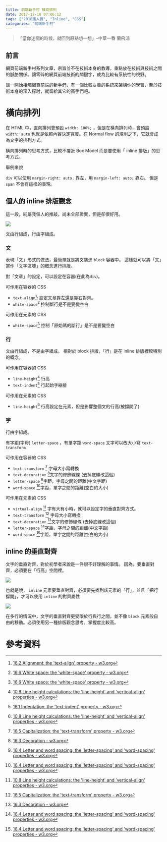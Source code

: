 ```yaml
---
title: 前端新手村 橫向排列
date: 2017-12-18 07:06:12
tags: ["2018鐵人賽", "Inline", "CSS"]
categories: "前端新手村"
---
```

> 「當你迷惘的時候，就回到原點想一想」-中華一番 蘭飛鴻

## 前言

網頁前端新手村系列文章，宗旨並不在技術本身的教導，重點放在技術與技術之間的脈胳關係。讓零碎的網頁前端技術的關鍵字，成為比較有系統性的視野。

讓一開始接觸網頁前端的新手們，有一個比較友善的系統來架構你的學習，至於技術本身的深入探討，就留給其它的高手們吧。

# 橫向排列

在 HTML 中，直向排列會預設 `width: 100%;` ，但是在橫向排列時，會預設 `width: auto` 也就是依照內容決定寬度。在 Normal flow 的規則之下，它就會成為文字的排列方式。

橫向排列時的思考方式，比較不接近 Box Model 而是要使用「 inline 排版」的思考方式。

舉例來說

`div` 可以使用 `margin-right: auto;` 靠左，用 `margin-left: auto;` 靠右。
但是 `span` 不會有這樣的表現。

##  個人的 inline 排版觀念

這一段，純屬我個人的推敲，尚未全部證實，但是卻很好用。


![](https://i.imgur.com/oyl3mjs.png)


文由行組成，行由字組成。

### 文

表現「文」形式的做法，最簡單就是將文裝進 `block` 容器中。
這樣就可以將「文」當作「文字區塊」的概念進行排版。

對「文章」的設定，可以設定在容器(在此為`div`)。


可作用在容器的 CSS
- `text-align`[^1]: 設定文章靠左還是靠右對齊。
- `white-space`[^2] 控制斷行是不是要變空白

可作用在元素的 CSS
- `white-space`[^2] 控制「原始碼的斷行」是不是要變空白

### 行

文由行組成，不是由字組成。
相對於 block 排版，「行」是在 inline 排版裡較特別的概念。

可作用在容器的 CSS

- `line-height`[^3] 行高
- `text-indent`[^4] 行起始字縮排

可作用在元素的 CSS

- `line-height`[^3] 行高設定在元素，但是影響整個文的行高(被撐開了)

### 字

行由字組成。

有字距(字母) `letter-space` ，有單字距 `word-space`
文字可以改大小寫 `text-transform`


可作用在容器的 CSS

- `text-transform` [^5] 字母大小寫轉換
- `text-decoration` [^6]文字的修飾線條 (去掉底線改這個)
- `letter-space` [^7]字距，字母之間的距離(中文字距)
- `word-space` [^7]字距，單字之間的距離(空白的大小)

可作用在元素的 CSS

- `virtual-align` [^3] 字有大有小時，就可以設定字的垂直對齊方式。
- `text-transform` [^5] 字母大小寫轉換
- `text-decoration` [^6]文字的修飾線條 (去掉底線改這個)
- `letter-space` [^7]字距，字母之間的距離(中文字距)
- `word-space` [^7]字距，單字之間的距離(空白的大小)

## inline 的垂直對齊

文字的垂直對齊，對於初學者來說是一件很不好理解的事情。
因為，要垂直對齊，必須要在「行高」空間裡。

![](https://i.imgur.com/pyVxQ77.png)


也就是說， `inline` 元素要垂直對齊，必須要先找到該元素的「行」，並且「把行撐開」，才可以使用 `inline` 的對齊屬性

![](https://i.imgur.com/boIyUpF.png)

在多行的情況中，文字的垂直對齊更受限於行與行之間，並不像 `block` 元素般自由的移動。必須使用另一種排版觀念思考，掌握度比較高。


# 參考資料

[^1]: [16.2 Alignment: the 'text-align' property - w3.org](https://www.w3.org/TR/2016/WD-CSS22-20160412/text.html#propdef-text-align)
[^2]: [16.6 White space: the 'white-space' property - w3.org](https://www.w3.org/TR/2016/WD-CSS22-20160412/text.html#white-space-prop)
[^3]: [10.8 Line height calculations: the 'line-height' and 'vertical-align' properties - w3.org](https://www.w3.org/TR/2016/WD-CSS22-20160412/visudet.html#line-height)
[^4]: [16.1 Indentation: the 'text-indent' property - w3.org](https://www.w3.org/TR/2016/WD-CSS22-20160412/text.html#indentation-prop)
[^5]: [16.5 Capitalization: the 'text-transform' property - w3.org](https://www.w3.org/TR/2016/WD-CSS22-20160412/text.html#caps-prop)
[^6]: [16.3 Decoration - w3.org](https://www.w3.org/TR/2016/WD-CSS22-20160412/text.html#decoration)
[^7]: [16.4 Letter and word spacing: the 'letter-spacing' and 'word-spacing' properties - w3.org](https://www.w3.org/TR/2016/WD-CSS22-20160412/text.html#spacing-props)

